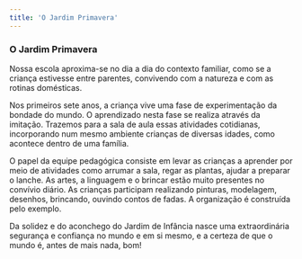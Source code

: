 ```yaml
---
title: 'O Jardim Primavera'
---
```


### O Jardim Primavera

Nossa escola aproxima-se no dia a dia do contexto familiar, como se a criança estivesse entre parentes, convivendo com a natureza e com as rotinas domésticas.

Nos primeiros sete anos, a criança vive uma fase de experimentação da bondade do mundo. O aprendizado nesta fase se realiza através da imitação. Trazemos para a sala de aula essas atividades cotidianas, incorporando num mesmo ambiente crianças de diversas idades, como acontece dentro de uma família.

O papel da equipe pedagógica consiste em levar as crianças a aprender por meio de atividades como arrumar a sala, regar as plantas, ajudar a preparar o lanche. As artes, a linguagem e o brincar estão muito presentes no convívio diário. As crianças participam realizando pinturas, modelagem, desenhos, brincando, ouvindo contos de fadas. A organização é construída pelo exemplo.

Da solidez e do aconchego do Jardim de Infância nasce uma extraordinária segurança e confiança no mundo e em si mesmo, e a certeza de que o mundo é, antes de mais nada, bom!
